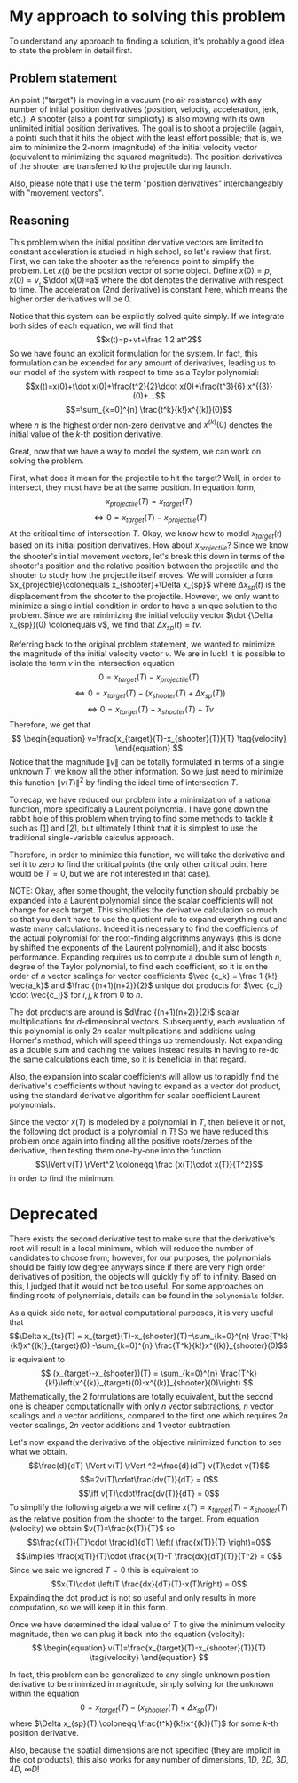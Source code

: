 # My approach to solving this problem
To understand any approach to finding a solution, it's probably a good idea to state the problem in detail first.

## Problem statement
An point ("target") is moving in a vacuum (no air resistance) with any number of initial position derivatives (position, velocity, acceleration, jerk, etc.). A shooter (also a point for simplicity) is also moving with its own unlimited initial position derivatives. The goal is to shoot a projectile (again, a point) such that it hits the object with the least effort possible; that is, we aim to minimize the 2-norm (magnitude) of the initial velocity vector (equivalent to minimizing the squared magnitude).
The position derivatives of the shooter are transferred to the projectile during launch.

Also, please note that I use the term "position derivatives" interchangeably with "movement vectors".

## Reasoning
This problem when the initial position derivative vectors are limited to constant acceleration is studied in high school, so let's review that first. First, we can take the shooter as the reference point to simplify the problem.
Let $x(t)$ be the position vector of some object. Define $x(0)=p$, $\dot x(0)=v$, $\ddot x(0)=a$ where the dot denotes the derivative with respect to time. The acceleration (2nd derivative) is constant here, which means the higher order derivatives will be $0$.

Notice that this system can be explicitly solved quite simply. If we integrate both sides of each equation, we will find that
$$x(t)=p+vt+\frac 1 2 at^2$$So we have found an explicit formulation for the system. In fact, this formulation can be extended for any amount of derivatives, leading us to our model of the system with respect to time as a Taylor polynomial:
$$x(t)=x(0)+t\dot x(0)+\frac{t^2}{2}\ddot x(0)+\frac{t^3}{6} x^{(3)}(0)+...$$
$$=\sum_{k=0}^{n} \frac{t^k}{k!}x^{(k)}(0)$$ where $n$ is the highest order non-zero derivative and $x^{(k)}(0)$ denotes the initial value of the $k$-th position derivative.

Great, now that we have a way to model the system, we can work on solving the problem.

First, what does it mean for the projectile to hit the target? Well, in order to intersect, they must have be at the same position. In equation form,
$$x_{projectile}(T)=x_{target}(T)$$
$$\iff 0=x_{target}(T)-x_{projectile}(T)$$
At the critical time of intersection $T$.
Okay, we know how to model $x_{target}(t)$ based on its initial position derivatives. How about $x_{projectile}$? Since we know the shooter's initial movement vectors, let's break this down in terms of the shooter's position and the relative position between the projectile and the shooter to study how the projectile itself moves. We will consider a form $x_{projectile}\colonequals x_{shooter}+\Delta x_{sp}$ where $\Delta x_{sp}(t)$ is the displacement from the shooter to the projectile.
However, we only want to minimize a single initial condition in order to have a unique solution to the problem. Since we are minimizing the initial velocity vector $\dot {\Delta x_{sp}}(0) \colonequals v$, we find that $\Delta x_{sp}(t)=tv$.

Referring back to the original problem statement, we wanted to minimize the magnitude of the initial velocity vector $v$. We are in luck! It is possible to isolate the term $v$ in the intersection equation
$$0=x_{target}(T)-x_{projectile}(T)$$
$$\iff 0=x_{target}(T)-(x_{shooter}(T)+\Delta x_{sp}(T))$$
$$\iff 0=x_{target}(T)-x_{shooter}(T)-Tv$$
Therefore, we get that
$$
\begin{equation}
v=\frac{x_{target}(T)-x_{shooter}(T)}{T} \tag{velocity}
\end{equation}
$$
Notice that the magnitude $\lVert v \rVert$ can be totally formulated in terms of a single unknown $T$; we know all the other information. So we just need to minimize this function $\lVert v(T) \rVert ^2$ by finding the ideal time of intersection $T$.



To recap, we have reduced our problem into a minimization of a rational function, more specifically a Laurent polynomial. I have gone down the rabbit hole of this problem when trying to find some methods to tackle it such as [[1](https://mathweb.ucsd.edu/~njw/PUBLICPAPERS/sosgcd.pdf)] and [[2](https://www.researchgate.net/publication/226393980_Global_Optimization_of_Rational_Functions_A_Semidefinite_Programming_Approach)], but ultimately I think that it is simplest to use the traditional single-variable calculus approach.

Therefore, in order to minimize this function, we will take the derivative and set it to zero to find the critical points (the only other critical point here would be $T=0$, but we are not interested in that case).

NOTE: Okay, after some thought, the velocity function should probably be expanded into a Laurent polynomial since the scalar coefficients will not change for each target. This simplifies the derivative calculation so much, so that you don't have to use the quotient rule to expand everything out and waste many calculations. Indeed it is necessary to find the coefficients of the actual polynomial for the root-finding algorithms anyways (this is done by shifted the exponents of the Laurent polynomial), and it also boosts performance. Expanding requires us to compute a double sum of length $n$, degree of the Taylor polynomial, to find each coefficient, so it is on the order of $n$ vector scalings for vector coefficients $\vec {c_k}:= \frac 1 {k!} \vec{a_k}$ and $\frac {(n+1)(n+2)}{2}$ unique dot products for $\vec {c_i} \cdot \vec{c_j}$ for $i,j,k$ from $0$ to $n$. 

The dot products are around is $d\frac {(n+1)(n+2)}{2}$ scalar multiplications for $d$-dimensional vectors. Subsequently, each evaluation of this polynomial is only $2n$ scalar multiplications and additions using Horner's method, which will speed things up tremendously. Not expanding as a double sum and caching the values instead results in having to re-do the same calculations each time, so it is beneficial in that regard.

Also, the expansion into scalar coefficients will allow us to rapidly find the derivative's coefficients without having to expand as a vector dot product, using the standard derivative algorithm for scalar coefficient Laurent polynomials.

Since the vector $x(T)$ is modeled by a polynomial in $T$, then believe it or not, the following dot product is a polynomial in $T$! So we have reduced this problem once again into finding all the positive roots/zeroes of the derivative, then testing them one-by-one into the function $$\lVert v(T) \rVert^2 \coloneqq \frac {x(T)\cdot x(T)}{T^2}$$ in order to find the minimum.

# Deprecated

There exists the second derivative test to make sure that the derivative's root will result in a local minimum, which will reduce the number of candidates to choose from; however, for our purposes, the polynomials should be fairly low degree anyways since if there are very high order derivatives of position, the objects will quickly fly off to infinity. Based on this, I judged that it would not be too useful. For some approaches on finding roots of polynomials, details can be found in the `polynomials` folder.

As a quick side note, for actual computational purposes, it is very useful that
$$\Delta x_{ts}(T) = x_{target}(T)-x_{shooter}(T)=\sum_{k=0}^{n} \frac{T^k}{k!}x^{(k)}_{target}(0) -\sum_{k=0}^{n} \frac{T^k}{k!}x^{(k)}_{shooter}(0)$$ is equivalent to 
$$
(x_{target}-x_{shooter})(T) = \sum_{k=0}^{n} \frac{T^k}{k!}\left(x^{(k)}_{target}(0)-x^{(k)}_{shooter}(0)\right)
$$ Mathematically, the 2 formulations are totally equivalent, but the second one is cheaper computationally with only $n$ vector subtractions, $n$ vector scalings and $n$ vector additions, compared to the first one which requires $2n$ vector scalings, $2n$ vector additions and $1$ vector subtraction. 

Let's now expand the derivative of the objective minimized function to see what we obtain.
$$\frac{d}{dT} \lVert v(T) \rVert ^2=\frac{d}{dT} v(T)\cdot v(T)$$$$=2v(T)\cdot\frac{dv(T)}{dT} = 0$$ $$\iff v(T)\cdot\frac{dv(T)}{dT} = 0$$
To simplify the following algebra we will define $x(T)=x_{target}(T)-x_{shooter}(T)$ as the relative position from the shooter to the target.
From equation $(\text{velocity})$ we obtain $v(T)=\frac{x(T)}{T}$ so
$$\frac{x(T)}{T}\cdot \frac{d}{dT} \left( \frac{x(T)}{T} \right)=0$$
$$\implies \frac{x(T)}{T}\cdot \frac{x(T)-T \frac{dx}{dT}(T)}{T^2} = 0$$
Since we said we ignored $T=0$ this is equivalent to
$$x(T)\cdot \left(T \frac{dx}{dT}(T)-x(T)\right) = 0$$
Expainding the dot product is not so useful and only results in more computation, so we will keep it in this form.

Once we have determined the ideal value of $T$ to give the minimum velocity magnitude, then we can plug it back into the equation $(\text{velocity})$:
$$
\begin{equation}
v(T)=\frac{x_{target}(T)-x_{shooter}(T)}{T} \tag{velocity}
\end{equation}
$$

In fact, this problem can be generalized to any single unknown position derivative to be minimized in magnitude, simply solving for the unknown within the equation 
$$0=x_{target}(T)-(x_{shooter}(T)+\Delta x_{sp}(T))$$
where $\Delta x_{sp}(T) \coloneqq \frac{t^k}{k!}x^{(k)}(T)$ for some $k$-th position derivative.

Also, because the spatial dimensions are not specified (they are implicit in the dot products), this also works for any number of dimensions, $1D$, $2D$, $3D$, $4D$, $\infty D$!
